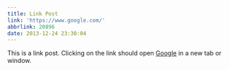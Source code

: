 ```yaml
---
title: Link Post
link: 'https://www.google.com/'
abbrlink: 20896
date: 2013-12-24 23:30:04
---
```


This is a link post. Clicking on the link should open [Google](https://www.google.com/) in a new tab or window.